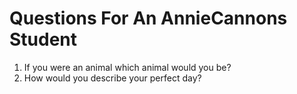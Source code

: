 # Questions For An AnnieCannons Student
1. If you were an animal which animal would you be?
2. How would you describe your perfect day? 